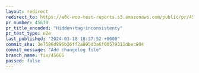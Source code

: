 ```yaml
---
layout: redirect
redirect_to: https://a8c-woo-test-reports.s3.amazonaws.com/public/pr/45679/e2e/index.html
pr_number: 45679
pr_title_encoded: "Hidden+tag+inconsistency"
pr_test_type: e2e
last_published: "2024-03-18 18:37:52 +0000"
commit_sha: 3e7586d996b26ff2a895d3a6f00579311dbec904
commit_message: "Add changelog file"
branch_name: fix/45665
passed: false
---
```

